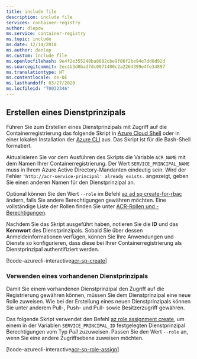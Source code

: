 ```yaml
---
title: include file
description: include file
services: container-registry
author: dlepow
ms.service: container-registry
ms.topic: include
ms.date: 12/14/2018
ms.author: danlep
ms.custom: include file
ms.openlocfilehash: 9e4f2e355240ba8682cbe9f86f2be94e7dd0d92d
ms.sourcegitcommit: 2ec4b3d0bad7dc0071400c2a2264399e4fe34897
ms.translationtype: HT
ms.contentlocale: de-DE
ms.lasthandoff: 03/27/2020
ms.locfileid: "70032346"
---
```

## <a name="create-a-service-principal"></a>Erstellen eines Dienstprinzipals

Führen Sie zum Erstellen eines Dienstprinzipals mit Zugriff auf die Containerregistrierung das folgende Skript in [Azure Cloud Shell](../articles/cloud-shell/overview.md) oder in einer lokalen Installation der [Azure CLI](/cli/azure/install-azure-cli) aus. Das Skript ist für die Bash-Shell formatiert.

Aktualisieren Sie vor dem Ausführen des Skripts die Variable `ACR_NAME` mit dem Namen Ihrer Containerregistrierung. Der Wert `SERVICE_PRINCIPAL_NAME` muss in Ihrem Azure Active Directory-Mandanten eindeutig sein. Wird der Fehler `'http://acr-service-principal' already exists.` angezeigt, geben Sie einen anderen Namen für den Dienstprinzipal an.

Optional können Sie den Wert `--role` im Befehl [az ad sp create-for-rbac][az-ad-sp-create-for-rbac] ändern, falls Sie andere Berechtigungen gewähren möchten. Eine vollständige Liste der Rollen finden Sie unter [ACR-Rollen und -Berechtigungen](https://github.com/Azure/acr/blob/master/docs/roles-and-permissions.md).

Nachdem Sie das Skript ausgeführt haben, notieren Sie die **ID** und das **Kennwort** des Dienstprinzipals. Sobald Sie über dessen Anmeldeinformationen verfügen, können Sie Ihre Anwendungen und Dienste so konfigurieren, dass diese bei Ihrer Containerregistrierung als Dienstprinzipal authentifiziert werden.

<!-- https://github.com/Azure-Samples/azure-cli-samples/blob/master/container-registry/service-principal-create/service-principal-create.sh -->
[!code-azurecli-interactive[acr-sp-create](~/cli_scripts/container-registry/service-principal-create/service-principal-create.sh)]

### <a name="use-an-existing-service-principal"></a>Verwenden eines vorhandenen Dienstprinzipals

Damit Sie einem vorhandenen Dienstprinzipal den Zugriff auf die Registrierung gewähren können, müssen Sie dem Dienstprinzipal eine neue Rolle zuweisen. Wie bei der Erstellung eines neuen Dienstprinzipals können Sie unter anderem Pull-, Push- und Pull- sowie Besitzerzugriff gewähren.

Das folgende Skript verwendet den Befehl [az role assignment create][az-role-assignment-create], um einem in der Variablen `SERVICE_PRINCIPAL_ID` festgelegten Dienstprinzipal Berechtigungen vom Typ *Pull* zuzuweisen. Passen Sie den Wert `--role` an, wenn Sie eine andere Zugriffsebene zuweisen möchten.


<!-- https://github.com/Azure-Samples/azure-cli-samples/blob/master/container-registry/service-principal-assign-role/service-principal-assign-role.sh -->
[!code-azurecli-interactive[acr-sp-role-assign](~/cli_scripts/container-registry/service-principal-assign-role/service-principal-assign-role.sh)]

<!-- LINKS - Internal -->
[az-ad-sp-create-for-rbac]: /cli/azure/ad/sp?view=azure-cli-latest#az-ad-sp-create-for-rbac
[az-role-assignment-create]: /cli/azure/role/assignment#az-role-assignment-create
